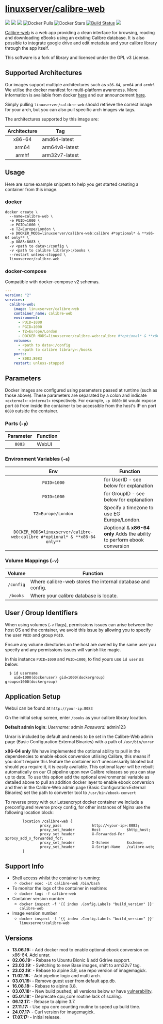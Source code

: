 # [linuxserver/calibre-web](https://github.com/linuxserver/docker-calibre-web)

[![](https://img.shields.io/discord/354974912613449730.svg?logo=discord&label=LSIO%20Discord&style=flat-square)](https://discord.gg/YWrKVTn)
[![](https://images.microbadger.com/badges/version/linuxserver/calibre-web.svg)](https://microbadger.com/images/linuxserver/calibre-web "Get your own version badge on microbadger.com")
[![](https://images.microbadger.com/badges/image/linuxserver/calibre-web.svg)](https://microbadger.com/images/linuxserver/calibre-web "Get your own version badge on microbadger.com")
![Docker Pulls](https://img.shields.io/docker/pulls/linuxserver/calibre-web.svg)
![Docker Stars](https://img.shields.io/docker/stars/linuxserver/calibre-web.svg)
[![Build Status](https://ci.linuxserver.io/buildStatus/icon?job=Docker-Pipeline-Builders/docker-calibre-web/master)](https://ci.linuxserver.io/job/Docker-Pipeline-Builders/job/docker-calibre-web/job/master/)
[![](https://lsio-ci.ams3.digitaloceanspaces.com/linuxserver/calibre-web/latest/badge.svg)](https://lsio-ci.ams3.digitaloceanspaces.com/linuxserver/calibre-web/latest/index.html)

[Calibre-web](https://github.com/janeczku/calibre-web) is a web app providing a clean interface for browsing, reading and downloading eBooks using an existing Calibre database.   It is also possible to integrate google drive and edit metadata and your calibre library through the app itself.

This software is a fork of library and licensed under the GPL v3 License.


## Supported Architectures

Our images support multiple architectures such as `x86-64`, `arm64` and `armhf`. We utilise the docker manifest for multi-platform awareness. More information is available from docker [here](https://github.com/docker/distribution/blob/master/docs/spec/manifest-v2-2.md#manifest-list) and our announcement [here](https://blog.linuxserver.io/2019/02/21/the-lsio-pipeline-project/). 

Simply pulling `linuxserver/calibre-web` should retrieve the correct image for your arch, but you can also pull specific arch images via tags.

The architectures supported by this image are:

| Architecture | Tag |
| :----: | --- |
| x86-64 | amd64-latest |
| arm64 | arm64v8-latest |
| armhf | arm32v7-latest |


## Usage

Here are some example snippets to help you get started creating a container from this image.

### docker

```
docker create \
  --name=calibre-web \
  -e PUID=1000 \
  -e PGID=1000 \
  -e TZ=Europe/London \
  -e DOCKER_MODS=linuxserver/calibre-web:calibre #*optional* & **x86-64 only** \
  -p 8083:8083 \
  -v <path to data>:/config \
  -v <path to calibre library>:/books \
  --restart unless-stopped \
  linuxserver/calibre-web
```


### docker-compose

Compatible with docker-compose v2 schemas.

```yaml
---
version: "2"
services:
  calibre-web:
    image: linuxserver/calibre-web
    container_name: calibre-web
    environment:
      - PUID=1000
      - PGID=1000
      - TZ=Europe/London
      - DOCKER_MODS=linuxserver/calibre-web:calibre #*optional* & **x86-64 only**
    volumes:
      - <path to data>:/config
      - <path to calibre library>:/books
    ports:
      - 8083:8083
    restart: unless-stopped
```

## Parameters

Docker images are configured using parameters passed at runtime (such as those above). These parameters are separated by a colon and indicate `<external>:<internal>` respectively. For example, `-p 8080:80` would expose port `80` from inside the container to be accessible from the host's IP on port `8080` outside the container.

### Ports (`-p`)

| Parameter | Function |
| :----: | --- |
| `8083` | WebUI |


### Environment Variables (`-e`)

| Env | Function |
| :----: | --- |
| `PUID=1000` | for UserID - see below for explanation |
| `PGID=1000` | for GroupID - see below for explanation |
| `TZ=Europe/London` | Specify a timezone to use EG Europe/London. |
| `DOCKER_MODS=linuxserver/calibre-web:calibre #*optional* & **x86-64 only**` | #optional & **x86-64 only** Adds the ability to perform ebook conversion |

### Volume Mappings (`-v`)

| Volume | Function |
| :----: | --- |
| `/config` | Where calibre-web stores the internal database and config. |
| `/books` | Where your calibre database is locate. |



## User / Group Identifiers

When using volumes (`-v` flags), permissions issues can arise between the host OS and the container, we avoid this issue by allowing you to specify the user `PUID` and group `PGID`.

Ensure any volume directories on the host are owned by the same user you specify and any permissions issues will vanish like magic.

In this instance `PUID=1000` and `PGID=1000`, to find yours use `id user` as below:

```
  $ id username
    uid=1000(dockeruser) gid=1000(dockergroup) groups=1000(dockergroup)
```

## Application Setup

Webui can be found at `http://your-ip:8083`

On the initial setup screen, enter `/books` as your calibre library location.

**Default admin login:**
*Username:* admin
*Password:* admin123

Unrar is included by default and needs to be set in the Calibre-Web admin page (Basic Configuration:External Binaries) with a path of `/usr/bin/unrar`

**x86-64 only** We have implemented the optional ability to pull in the dependencies to enable ebook conversion utilising Calibre, this means if you don't require this feature the container isn't uneccessarily bloated but should you require it, it is easily available.
This optional layer will be rebuilt automatically on our CI pipeline upon new Calibre releases so you can stay up to date.
To use this option add the optional environmental variable as detailed above to pull an addition docker layer to enable ebook conversion and then in the Calibre-Web admin page (Basic Configuration:External Binaries) set the path to converter tool to `/usr/bin/ebook-convert`  


To reverse proxy with our Letsencrypt docker container we include a preconfigured reverse proxy config, for other instances of Nginx use the following location block:
```
        location /calibre-web {
                proxy_pass              http://<your-ip>:8083;
                proxy_set_header        Host            $http_host;
                proxy_set_header        X-Forwarded-For $proxy_add_x_forwarded_for;
                proxy_set_header        X-Scheme        $scheme;
                proxy_set_header        X-Script-Name   /calibre-web;
        }
```



## Support Info

* Shell access whilst the container is running: 
  * `docker exec -it calibre-web /bin/bash`
* To monitor the logs of the container in realtime: 
  * `docker logs -f calibre-web`
* Container version number 
  * `docker inspect -f '{{ index .Config.Labels "build_version" }}' calibre-web`
* Image version number
  * `docker inspect -f '{{ index .Config.Labels "build_version" }}' linuxserver/calibre-web`

## Versions

* **13.06.19:** - Add docker mod to enable optional ebook conversion on x86-64.  Add unrar.
* **02.06.19:** - Rebase to Ubuntu Bionic & add Gdrive support.
* **23.03.19:** - Switching to new Base images, shift to arm32v7 tag.
* **23.02.19:** - Rebase to alpine 3.9, use repo version of imagemagick.
* **11.02.19:** - Add pipeline logic and multi arch.
* **03.01.19:** - Remove guest user from default app.db.
* **16.08.18:** - Rebase to alpine 3.8.
* **03.07.18:** - New build pushed, all versions below `67` have [vulnerability](https://github.com/janeczku/calibre-web/issues/534).
* **05.01.18:** - Deprecate cpu_core routine lack of scaling.
* **06.12.17:** - Rebase to alpine 3.7.
* **27.11.17:** - Use cpu core counting routine to speed up build time.
* **24.07.17:** - Curl version for imagemagick.
* **17.07.17:** - Initial release.
